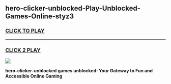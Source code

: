 
## hero-clicker-unblocked-Play-Unblocked-Games-Online-styz3
<h3>
<a href="https://premium76.site?title=hero-clicker-unblocked&ref=25A">CLICK TO PLAY</a></h3>
<hr>

<h3>
<a href="https://premium76.site?title=hero-clicker-unblocked&ref=25A">CLICK 2 PLAY</a>
  
</h3>

<a href="https://premium76.site?title=hero-clicker-unblocked&ref=25A"><img src="https://clearcache.store/games.png"></a>


**hero-clicker-unblocked games unblocked: Your Gateway to Fun and Accessible Online Gaming**
